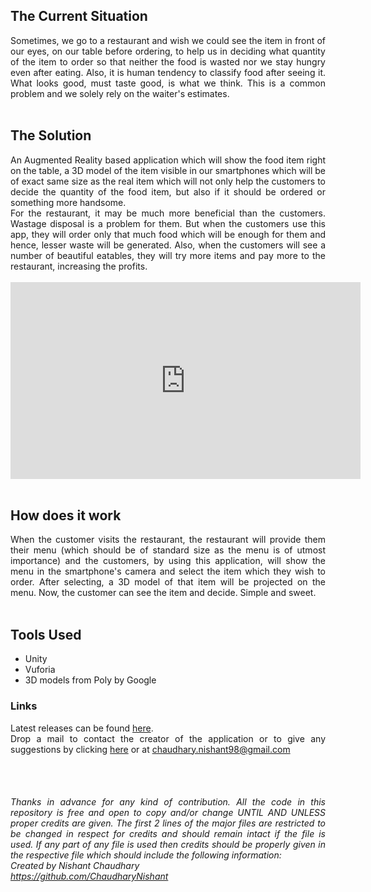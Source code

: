 <body align="justify">
<h2>The Current Situation</h2>
Sometimes, we go to a restaurant and wish we could see the item in front of our eyes, on our table before ordering, to help us in deciding what quantity of the item to order so that neither the food is wasted nor we stay hungry even after eating. Also, it is human tendency to classify food after seeing it. What looks good, must taste good, is what we think. This is a common problem and we solely rely on the waiter's estimates.
<br><br><h2>The Solution</h2>
An Augmented Reality based application which will show the food item right on the table, a 3D model of the item visible in our smartphones which will be of exact same size as the real item which will not only help the customers to decide the quantity of the food item, but also if it should be ordered or something more handsome.
<br>For the restaurant, it may be much more beneficial than the customers. Wastage disposal is a problem for them. But when the customers use this app, they will order only that much food which will be enough for them and hence, lesser waste will be generated. Also, when the customers will see a number of beautiful eatables, they will try more items and pay more to the restaurant, increasing the profits.
<br><br><iframe width="560" height="315" src="https://www.youtube.com/embed/BwzEokkE6iU" frameborder="0" allow="accelerometer; autoplay; encrypted-media; gyroscope; picture-in-picture" allowfullscreen></iframe>
<br><br><h2>How does it work</h2>
When the customer visits the restaurant, the restaurant will provide them their menu (which should be of standard size as the menu is of utmost importance) and the customers, by using this application, will show the menu in the smartphone's camera and select the item which they wish to order. After selecting, a 3D model of that item will be projected on the menu. Now, the customer can see the item and decide. Simple and sweet.
<br><br><h2>Tools Used</h2>
<ul>
  <li>Unity</li>
  <li>Vuforia</li>
  <li>3D models from Poly by Google</li>
</ul>
<h3>Links</h3>
Latest releases can be found <a href="https://github.com/ChaudharyNishant/Tilted-AR-Restaurant-App/releases" target="_blank">here</a>.
<br>Drop a mail to contact the creator of the application or to give any suggestions by clicking <a href="mailto:chaudhary.nishant98@gmail.com?Subject=Regarding%20Tilted%20AR%20Restaurant%20from%20GitHub" target="_top">here</a> or at <a href="mailto:chaudhary.nishant98@gmail.com?Subject=Regarding%20Tilted%20AR%20Restaurant%20from%20GitHub" target="_top">chaudhary.nishant98@gmail.com</a>

<br><br><h6><i>Thanks in advance for any kind of contribution. All the code in this repository is free and open to copy and/or change UNTIL AND UNLESS proper credits are given. The first 2 lines of the major files are restricted to be changed in respect for credits and should remain intact if the file is used. If any part of any file is used then credits should be properly given in the respective file which should include the following information:
<br>Created by Nishant Chaudhary
<br>https://github.com/ChaudharyNishant</i></h6>
</body>
